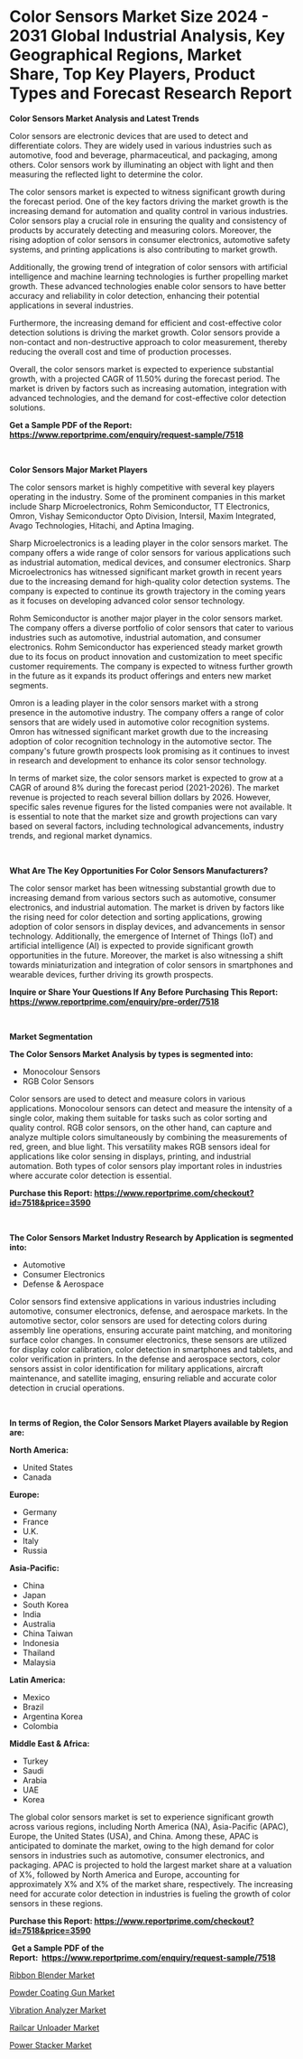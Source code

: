 <p><h1>Color Sensors Market Size 2024 - 2031 Global Industrial Analysis, Key Geographical Regions, Market Share, Top Key Players, Product Types and Forecast Research Report</h1></p><p><strong>Color Sensors Market Analysis and Latest Trends</strong></p>
<p><p>Color sensors are electronic devices that are used to detect and differentiate colors. They are widely used in various industries such as automotive, food and beverage, pharmaceutical, and packaging, among others. Color sensors work by illuminating an object with light and then measuring the reflected light to determine the color.</p><p>The color sensors market is expected to witness significant growth during the forecast period. One of the key factors driving the market growth is the increasing demand for automation and quality control in various industries. Color sensors play a crucial role in ensuring the quality and consistency of products by accurately detecting and measuring colors. Moreover, the rising adoption of color sensors in consumer electronics, automotive safety systems, and printing applications is also contributing to market growth.</p><p>Additionally, the growing trend of integration of color sensors with artificial intelligence and machine learning technologies is further propelling market growth. These advanced technologies enable color sensors to have better accuracy and reliability in color detection, enhancing their potential applications in several industries.</p><p>Furthermore, the increasing demand for efficient and cost-effective color detection solutions is driving the market growth. Color sensors provide a non-contact and non-destructive approach to color measurement, thereby reducing the overall cost and time of production processes.</p><p>Overall, the color sensors market is expected to experience substantial growth, with a projected CAGR of 11.50% during the forecast period. The market is driven by factors such as increasing automation, integration with advanced technologies, and the demand for cost-effective color detection solutions.</p></p>
<p><strong>Get a Sample PDF of the Report:&nbsp; <a href="https://www.reportprime.com/enquiry/request-sample/7518">https://www.reportprime.com/enquiry/request-sample/7518</a></strong></p>
<p>&nbsp;</p>
<p><strong>Color Sensors Major Market Players</strong></p>
<p><p>The color sensors market is highly competitive with several key players operating in the industry. Some of the prominent companies in this market include Sharp Microelectronics, Rohm Semiconductor, TT Electronics, Omron, Vishay Semiconductor Opto Division, Intersil, Maxim Integrated, Avago Technologies, Hitachi, and Aptina Imaging.</p><p>Sharp Microelectronics is a leading player in the color sensors market. The company offers a wide range of color sensors for various applications such as industrial automation, medical devices, and consumer electronics. Sharp Microelectronics has witnessed significant market growth in recent years due to the increasing demand for high-quality color detection systems. The company is expected to continue its growth trajectory in the coming years as it focuses on developing advanced color sensor technology.</p><p>Rohm Semiconductor is another major player in the color sensors market. The company offers a diverse portfolio of color sensors that cater to various industries such as automotive, industrial automation, and consumer electronics. Rohm Semiconductor has experienced steady market growth due to its focus on product innovation and customization to meet specific customer requirements. The company is expected to witness further growth in the future as it expands its product offerings and enters new market segments.</p><p>Omron is a leading player in the color sensors market with a strong presence in the automotive industry. The company offers a range of color sensors that are widely used in automotive color recognition systems. Omron has witnessed significant market growth due to the increasing adoption of color recognition technology in the automotive sector. The company's future growth prospects look promising as it continues to invest in research and development to enhance its color sensor technology.</p><p>In terms of market size, the color sensors market is expected to grow at a CAGR of around 8% during the forecast period (2021-2026). The market revenue is projected to reach several billion dollars by 2026. However, specific sales revenue figures for the listed companies were not available. It is essential to note that the market size and growth projections can vary based on several factors, including technological advancements, industry trends, and regional market dynamics.</p></p>
<p>&nbsp;</p>
<p><strong>What Are The Key Opportunities For Color Sensors Manufacturers?</strong></p>
<p><p>The color sensor market has been witnessing substantial growth due to increasing demand from various sectors such as automotive, consumer electronics, and industrial automation. The market is driven by factors like the rising need for color detection and sorting applications, growing adoption of color sensors in display devices, and advancements in sensor technology. Additionally, the emergence of Internet of Things (IoT) and artificial intelligence (AI) is expected to provide significant growth opportunities in the future. Moreover, the market is also witnessing a shift towards miniaturization and integration of color sensors in smartphones and wearable devices, further driving its growth prospects.</p></p>
<p><strong>Inquire or Share Your Questions If Any Before Purchasing This Report: <a href="https://www.reportprime.com/enquiry/pre-order/7518">https://www.reportprime.com/enquiry/pre-order/7518</a></strong></p>
<p>&nbsp;</p>
<p><strong>Market Segmentation</strong></p>
<p><strong>The Color Sensors Market Analysis by types is segmented into:</strong></p>
<p><ul><li>Monocolour Sensors</li><li>RGB Color Sensors</li></ul></p>
<p><p>Color sensors are used to detect and measure colors in various applications. Monocolour sensors can detect and measure the intensity of a single color, making them suitable for tasks such as color sorting and quality control. RGB color sensors, on the other hand, can capture and analyze multiple colors simultaneously by combining the measurements of red, green, and blue light. This versatility makes RGB sensors ideal for applications like color sensing in displays, printing, and industrial automation. Both types of color sensors play important roles in industries where accurate color detection is essential.</p></p>
<p><strong>Purchase this Report:&nbsp;<a href="https://www.reportprime.com/checkout?id=7518&price=3590">https://www.reportprime.com/checkout?id=7518&price=3590</a></strong></p>
<p>&nbsp;</p>
<p><strong>The Color Sensors Market Industry Research by Application is segmented into:</strong></p>
<p><ul><li>Automotive</li><li>Consumer Electronics</li><li>Defense & Aerospace</li></ul></p>
<p><p>Color sensors find extensive applications in various industries including automotive, consumer electronics, defense, and aerospace markets. In the automotive sector, color sensors are used for detecting colors during assembly line operations, ensuring accurate paint matching, and monitoring surface color changes. In consumer electronics, these sensors are utilized for display color calibration, color detection in smartphones and tablets, and color verification in printers. In the defense and aerospace sectors, color sensors assist in color identification for military applications, aircraft maintenance, and satellite imaging, ensuring reliable and accurate color detection in crucial operations.</p></p>
<p>&nbsp;</p>
<p><strong>In terms of Region, the Color Sensors Market Players available by Region are:</strong></p>
<p>
    <p> <strong> North America: </strong>
        <ul>
            <li>United States</li>
            <li>Canada</li>
        </ul>
        </p> 
    <p> <strong> Europe: </strong>
        <ul>
            <li>Germany</li>
            <li>France</li>
            <li>U.K.</li>
            <li>Italy</li>
            <li>Russia</li>
        </ul>
        </p> 
    <p> <strong> Asia-Pacific: </strong>
        <ul>
            <li>China</li>
            <li>Japan</li>
            <li>South Korea</li>
            <li>India</li>
            <li>Australia</li>
            <li>China Taiwan</li>
            <li>Indonesia</li>
            <li>Thailand</li>
            <li>Malaysia</li>
        </ul>
        </p> 
    <p> <strong> Latin America: </strong>
        <ul>
            <li>Mexico</li>
            <li>Brazil</li>
            <li>Argentina Korea</li>
            <li>Colombia</li>
        </ul>
        </p> 
    <p> <strong> Middle East & Africa: </strong>
        <ul>
            <li>Turkey</li>
            <li>Saudi</li>
            <li>Arabia</li>
            <li>UAE</li>
            <li>Korea</li>
        </ul>
    </p>
    </p>
<p><p>The global color sensors market is set to experience significant growth across various regions, including North America (NA), Asia-Pacific (APAC), Europe, the United States (USA), and China. Among these, APAC is anticipated to dominate the market, owing to the high demand for color sensors in industries such as automotive, consumer electronics, and packaging. APAC is projected to hold the largest market share at a valuation of X%, followed by North America and Europe, accounting for approximately X% and X% of the market share, respectively. The increasing need for accurate color detection in industries is fueling the growth of color sensors in these regions.</p></p>
<p><strong>Purchase this Report: <a href="https://www.reportprime.com/checkout?id=7518&price=3590">https://www.reportprime.com/checkout?id=7518&price=3590</a></strong></p>
<p>&nbsp;<strong>Get a Sample PDF of the Report:&nbsp;&nbsp;<a href="https://www.reportprime.com/enquiry/request-sample/7518">https://www.reportprime.com/enquiry/request-sample/7518</a></strong></p>
<p><strong></strong></p>
<p><p><a href="https://github.com/mohamedbakry57/Market-Research-Report-List-1/blob/main/ribbon-blender-market.md">Ribbon Blender Market</a></p><p><a href="https://github.com/angelajermaine/Market-Research-Report-List-1/blob/main/powder-coating-gun-market.md">Powder Coating Gun Market</a></p><p><a href="https://github.com/sougarounis/Market-Research-Report-List-1/blob/main/vibration-analyzer-market.md">Vibration Analyzer Market</a></p><p><a href="https://github.com/bracarafogo/Market-Research-Report-List-1/blob/main/railcar-unloader-market.md">Railcar Unloader Market</a></p><p><a href="https://github.com/laholand/Market-Research-Report-List-1/blob/main/power-stacker-market.md">Power Stacker Market</a></p></p>